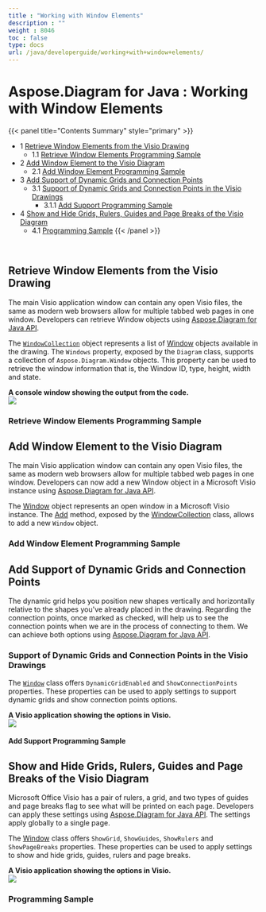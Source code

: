```yaml
---
title : "Working with Window Elements" 
description : "" 
weight : 8046 
toc : false
type: docs
url: /java/developerguide/working+with+window+elements/
---
```


# Aspose.Diagram for Java : Working with Window Elements


{{< panel title="Contents Summary" style="primary" >}}
*   1 [Retrieve Window Elements from the Visio Drawing](#retrieve-window-elements-from-the-visio-drawing)
    *   1.1 [Retrieve Window Elements Programming Sample](#retrieve-window-elements-programming-sample)
*   2 [Add Window Element to the Visio Diagram](#add-window-element-to-the-visio-diagram)
    *   2.1 [Add Window Element Programming Sample](#add-window-element-programming-sample)
*   3 [Add Support of Dynamic Grids and Connection Points](#add-support-of-dynamic-grids-and-connection-points)
    *   3.1 [Support of Dynamic Grids and Connection Points in the Visio Drawings](#support-of-dynamic-grids-and-connection-points-in-the-visio-drawings)
        *   3.1.1 [Add Support Programming Sample](#add-support-programming-sample)
*   4 [Show and Hide Grids, Rulers, Guides and Page Breaks of the Visio Diagram](#show-and-hide-grids,-rulers,-guides-and-page-breaks-of-the-visio-diagram)
    *   4.1 [Programming Sample](#programming-sample)
{{< /panel >}}
 

 

## Retrieve Window Elements from the Visio Drawing

The main Visio application window can contain any open Visio files, the same as modern web browsers allow for multiple tabbed web pages in one window. Developers can retrieve Window objects using [Aspose.Diagram for Java API](http://www.aspose.com/java/diagram-component.aspx).

The [`WindowCollection`](http://www.aspose.com/api/java/diagram/com.aspose.diagram/classes/windowcollection) object represents a list of [Window](http://www.aspose.com/api/java/diagram/com.aspose.diagram/classes/window) objects available in the drawing. The `Windows` property, exposed by the `Diagram` class, supports a collection of `Aspose.Diagram.Window` objects. This property can be used to retrieve the window information that is, the Window ID, type, height, width and state.

**A console window showing the output from the code.**  
![](http://i.imgur.com/zduARGh.png)

### Retrieve Window Elements Programming Sample

## Add Window Element to the Visio Diagram

The main Visio application window can contain any open Visio files, the same as modern web browsers allow for multiple tabbed web pages in one window. Developers can now add a new Window object in a Microsoft Visio instance using [Aspose.Diagram for Java API](http://www.aspose.com/java/diagram-component.aspx).

The [Window](http://www.aspose.com/api/java/diagram/com.aspose.diagram/classes/window) object represents an open window in a Microsoft Visio instance. The [Add](http://www.aspose.com/api/java/diagram/com.aspose.diagram/classes/windowcollection/methods/add(com.aspose.diagram.Window)/) method, exposed by the [WindowCollection](http://www.aspose.com/api/java/diagram/com.aspose.diagram/classes/windowcollection) class, allows to add a new `Window` object.

### Add Window Element Programming Sample

## Add Support of Dynamic Grids and Connection Points

The dynamic grid helps you position new shapes vertically and horizontally relative to the shapes you've already placed in the drawing. Regarding the connection points, once marked as checked, will help us to see the connection points when we are in the process of connecting to them. We can achieve both options using [Aspose.Diagram for Java API](http://www.aspose.com/java/diagram-component.aspx).

### Support of Dynamic Grids and Connection Points in the Visio Drawings

The [`Window`](http://www.aspose.com/api/java/diagram/com.aspose.diagram/classes/window) class offers `DynamicGridEnabled` and `ShowConnectionPoints` properties. These properties can be used to apply settings to support dynamic grids and show connection points options.

**A Visio application showing the options in Visio.**  
![](http://i.imgur.com/bxsJIwF.png)

#### Add Support Programming Sample

## Show and Hide Grids, Rulers, Guides and Page Breaks of the Visio Diagram

Microsoft Office Visio has a pair of rulers, a grid, and two types of guides and page breaks flag to see what will be printed on each page. Developers can apply these settings using [Aspose.Diagram for Java API](http://www.aspose.com/java/diagram-component.aspx). The settings apply globally to a single page.

The [Window](http://www.aspose.com/api/java/diagram/com.aspose.diagram/classes/window) class offers `ShowGrid`, `ShowGuides`, `ShowRulers` and `ShowPageBreaks` properties. These properties can be used to apply settings to show and hide grids, guides, rulers and page breaks.

**A Visio application showing the options in Visio.**  
![](http://i.imgur.com/E0pvXbP.png)

### Programming Sample

